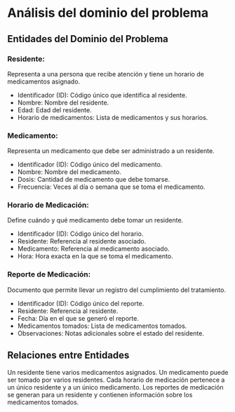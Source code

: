 # Análisis del dominio del problema
## Entidades del Dominio del Problema
### Residente:
Representa a una persona que recibe atención y tiene un horario de medicamentos asignado.
- Identificador (ID): Código único que identifica al residente.
- Nombre: Nombre del residente.
- Edad: Edad del residente.
- Horario de medicamentos: Lista de medicamentos y sus horarios.

### Medicamento:
Representa un medicamento que debe ser administrado a un residente.
- Identificador (ID): Código único del medicamento.
- Nombre: Nombre del medicamento.
- Dosis: Cantidad de medicamento que debe tomarse.
- Frecuencia: Veces al día o semana que se toma el medicamento.

### Horario de Medicación:
Define cuándo y qué medicamento debe tomar un residente.
- Identificador (ID): Código único del horario.
- Residente: Referencia al residente asociado.
- Medicamento: Referencia al medicamento asociado.
- Hora: Hora exacta en la que se toma el medicamento.

### Reporte de Medicación:
Documento que permite llevar un registro del cumplimiento del tratamiento.
- Identificador (ID): Código único del reporte.
- Residente: Referencia al residente.
- Fecha: Día en el que se generó el reporte.
- Medicamentos tomados: Lista de medicamentos tomados.
- Observaciones: Notas adicionales sobre el estado del residente.

## Relaciones entre Entidades
Un residente tiene varios medicamentos asignados.
Un medicamento puede ser tomado por varios residentes.
Cada horario de medicación pertenece a un único residente y a un único medicamento.
Los reportes de medicación se generan para un residente y contienen información sobre los medicamentos tomados.